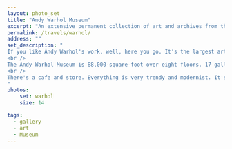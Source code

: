 ```yaml
---
layout: photo_set
title: "Andy Warhol Museum"
excerpt: "An extensive permanent collection of art and archives from the Pittsburgh-born pop art icon Andy Warhol"
permalink: /travels/warhol/
address: ""
set_description: "
If you like Andy Warhol's work, well, here you go. It's the largest art museum dedicated to a single artist in North America.<br />
<br />
The Andy Warhol Museum is 88,000-square-foot over eight floors. 17 galleries, 900 paintings, 2,000 works on paper, over 1,000 published unique prints, 77 sculptures, 4,000 photographs, and 4,350 Warhol films and videotaped works. Plus a weird collection of his personal items. They have 56 traveling exhibits they send out and about.<br />
<br />
There's a cafe and store. Everything is very trendy and modernist. It's five narrow, tall floors. Plan on doing a lot of stairs. I'd recommend waiting for the elevator, go to the top floor and walk down. 
"
photos:
    set: warhol
    size: 14

tags:
  - gallery
  - art
  - Museum
---
```

